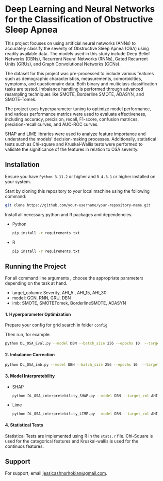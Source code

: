 
# Deep Learning and Neural Networks for the Classification of Obstructive Sleep Apnea

This project focuses on using artificial neural networks (ANNs) to accurately classify the severity of Obstructive Sleep Apnea (OSA) using readily available data. The models used in this study include Deep Belief Networks (DBNs), Recurrent Neural Networks (RNNs), Gated Recurrent Units (GRUs), and Graph Convolutional Networks (GCNs).

The dataset for this project was pre-processed to include various features such as demographic characteristics, measurements, comorbidities, symptoms, and questionnaire data. Both binary and multiclass classification tasks are tested. Imbalance handling is performed through advanced resampling techniques like SMOTE, Borderline SMOTE, ADASYN, and SMOTE-Tomek. 

The project uses hyperparameter tuning to optimize model performance, and various performance metrics were used to evaluate effectiveness, including accuracy, precision, recall, F1-score, confusion matrices, precision-recall curves, and AUC-ROC curves.

SHAP and LIME libraries were used to analyze feature importance and understand the models' decision-making processes. Additionally, statistical tests such as Chi-square and Kruskal-Wallis tests were performed to validate the significance of the features in relation to OSA severity.


## Installation


 Ensure you have `Python 3.11.2` or higher and `R 4.3.1` or higher installed on your system.




Start by cloning this repository to your local machine using the following command:

```bash
git clone https://github.com/your-username/your-repository-name.git
```

Install all necessary python and R packages and dependencies.

- Python 

    ```bash
    pip install -r requirements.txt
    ```

- R 

    ```bash
    pip install -r requirements.txt
    ```

## Running the Project

For all command line arguments , choose the appropriate parameters depending on the task at hand. 

- target_column: Severity, AHI_5 , AHI_15, AHI_30
- model: GCN, RNN, GRU, DBN
- imb: SMOTE, SMOTETomek, BorderlineSMOTE, ADASYN 

#### 1. Hyperparameter Optimization 

Prepare your config for grid search in folder `config`

Then run, for example:

```bash
python DL_OSA_Eval.py --model DBN --batch_size 256 --epochs 10  --target_col AHI_5
```



#### 2. Imbalance Correction 


```bash
python DL_OSA_imb.py --model DBN --batch_size 256 --epochs 10  --target_col AHI_5 --imb ADASYN
```
#### 3. Model Interpretebility

- SHAP 

    ```bash
    python DL_OSA_interpretebility_SHAP.py --model DBN --target_col AHI_5
    ```

- Lime 

    ```bash
    python DL_OSA_interpretebility_LIME.py --model DBN --target_col AHI_5
    ```

#### 4. Statistical Tests

Statistical Tests are implemented using R in the `stats.r` file. Chi-Square is used for the categorical features and Kruskal-wallis is used for the continuos features. 


## Support

For support, email jessicashnorhokian@gmail.com.


